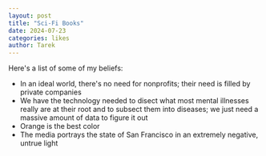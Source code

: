 ```yaml
---
layout: post
title: "Sci-Fi Books"
date: 2024-07-23
categories: likes
author: Tarek
---
```


Here's a list of some of my beliefs:
- In an ideal world, there's no need for nonprofits; their need is filled by private companies
- We have the technology needed to disect what most mental illnesses really are at their root and to subsect them into diseases; we just need a massive amount of data to figure it out
- Orange is the best color
- The media portrays the state of San Francisco in an extremely negative, untrue light

